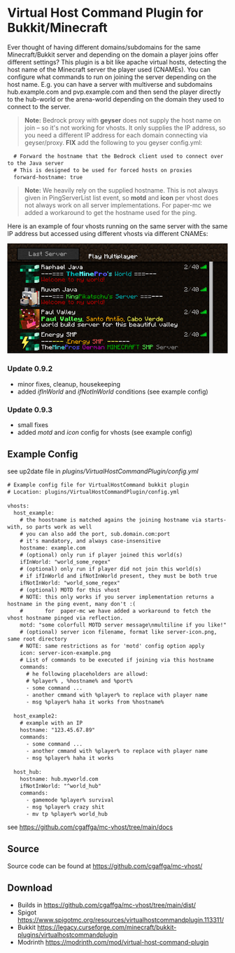 
# Virtual Host Command Plugin for Bukkit/Minecraft
Ever thought of having different domains/subdomains for the same Minecraft/Bukkit server and depending on the domain a player joins offer different settings?
This plugin is a bit like apache virtual hosts, detecting the host name of the Minecraft server the player used (CNAMEs). You can configure what commands to run on joining the server depending on the host name. E.g. you can have a server with multiverse and subdomains hub.example.com and pvp.example.com and then send the player directly to the hub-world or the arena-world depending on the domain they used to connect to the server.
> **Note:** Bedrock proxy with **geyser** does not supply the host name on join – so it's not working for vhosts. It only supplies the IP address, so you need a different IP address for each domain connecting via geyser/proxy.
> **FIX** add the following to you geyser config.yml:
 
      # Forward the hostname that the Bedrock client used to connect over to the Java server
      # This is designed to be used for forced hosts on proxies
      forward-hostname: true

> **Note:** We heavily rely on the supplied hostname. This is not always given in PingServerList list event, so **motd** and **icon** per vhost does not always work on all server implementations. For paper-mc we added a workaround to get the hostname used for the ping.

Here is an example of four vhosts running on the same server with the same IP address but accessed using different vhosts via different CNAMEs:

![Example Minecraft Server List](docs/example-server-list.png?raw=true "Example Minecraft Server List")

### Update 0.9.2
 - minor fixes, cleanup, housekeeping
 - added *ifInWorld* and *ifNotInWorld* conditions (see example config)

### Update 0.9.3
 - small fixes
 - added *motd* and *icon* config for vhosts (see example config)

## Example Config
see up2date file in *plugins/VirtualHostCommandPlugin/config.yml*

    # Example config file for VirtualHostCommand bukkit plugin
    # Location: plugins/VirtualHostCommandPlugin/config.yml

    vhosts:
      host_example:
        # the hoostname is matched agains the joining hostname via starts-with, so parts work as well
        # you can also add the port, sub.domain.com:port
        # it's mandatory, and always case-insensitive
        hostname: example.com
        # (optional) only run if player joined this world(s) 
        ifInWorld: "world_some_regex"
        # (optional) only run if player did not join this world(s)
        # if ifInWorld and ifNotInWorld present, they must be both true
        ifNotInWorld: "world_some_regex"
        # (optional) MOTD for this vhost
        # NOTE: this only works if you server implementation returns a hostname in the ping event, many don't :(
        #       for  paper-mc we have added a workaround to fetch the vhost hostname pinged via reflection.
        motd: "some colorfull MOTD server message\nmultiline if you like!"
        # (optional) server icon filename, format like server-icon.png, same root directory
        # NOTE: same restrictions as for 'motd' config option apply 
        icon: server-icon-example.png 
        # List of commands to be executed if joining via this hostname    
        commands:
          # he following placeholders are allowd:
          # %player% , %hostname% and %port%
          - some command ...
          - another cmmand with %player% to replace with player name
          - msg %player% haha it works from %hostname%
    
      host_example2:
        # example with an IP
        hostname: "123.45.67.89"
        commands:
          - some command ...
          - another cmmand with %player% to replace with player name
          - msg %player% haha it works
    
      host_hub:
        hostname: hub.myworld.com
        ifNotInWorld: "^world_hub"
        commands:
          - gamemode %player% survival
          - msg %player% crazy shit
          - mv tp %player% world_hub
    
see https://github.com/cgaffga/mc-vhost/tree/main/docs


## Source
Source code can be found at https://github.com/cgaffga/mc-vhost/

## Download
* Builds in https://github.com/cgaffga/mc-vhost/tree/main/dist/
* Spigot https://www.spigotmc.org/resources/virtualhostcommandplugin.113311/
* Bukkit https://legacy.curseforge.com/minecraft/bukkit-plugins/virtualhostcommandplugin
* Modrinth https://modrinth.com/mod/virtual-host-command-plugin
